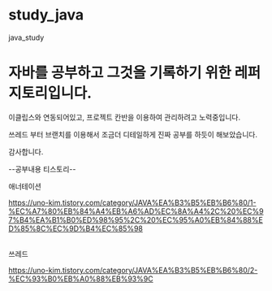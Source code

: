 # study_java
java_study

<h1>자바를 공부하고 그것을 기록하기 위한 레퍼지토리입니다.</h1>

이클립스와 연동되어있고, 프로젝트  칸반을 이용하여 관리하려고 노력중입니다.

쓰레드 부터 브랜치를 이용해서 조금더 디테일하게 진짜 공부를 하듯이 해보았습니다.

감사합니다.


--공부내용 티스토리--

애너테이션

https://uno-kim.tistory.com/category/JAVA%EA%B3%B5%EB%B6%80/1-%EC%A7%80%EB%84%A4%EB%A6%AD%EC%8A%A4%2C%20%EC%97%B4%EA%B1%B0%ED%98%95%2C%20%EC%95%A0%EB%84%88%ED%85%8C%EC%9D%B4%EC%85%98

<br>
쓰레드
<br>

https://uno-kim.tistory.com/category/JAVA%EA%B3%B5%EB%B6%80/2-%EC%93%B0%EB%A0%88%EB%93%9C
